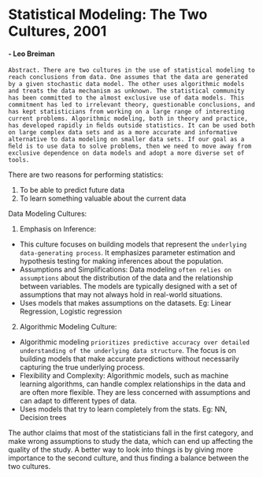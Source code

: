 # Statistical Modeling: The Two Cultures, 2001
#### - Leo Breiman

```
Abstract. There are two cultures in the use of statistical modeling to reach conclusions from data. One assumes that the data are generated by a given stochastic data model. The other uses algorithmic models and treats the data mechanism as unknown. The statistical community has been committed to the almost exclusive use of data models. This commitment has led to irrelevant theory, questionable conclusions, and has kept statisticians from working on a large range of interesting current problems. Algorithmic modeling, both in theory and practice, has developed rapidly in ﬁelds outside statistics. It can be used both on large complex data sets and as a more accurate and informative alternative to data modeling on smaller data sets. If our goal as a ﬁeld is to use data to solve problems, then we need to move away from exclusive dependence on data models and adopt a more diverse set of tools.
```

There are two reasons for performing statistics:
1. To be able to predict future data
2. To learn something valuable about the current data

Data Modeling Cultures:

1. Emphasis on Inference: 
- This culture focuses on building models that represent the `underlying data-generating process`. It emphasizes parameter estimation and hypothesis testing for making inferences about the population.
- Assumptions and Simplifications: Data modeling `often relies on assumptions` about the distribution of the data and the relationship between variables. The models are typically designed with a set of assumptions that may not always hold in real-world situations.
- Uses models that makes assumptions on the datasets. Eg: Linear Regression, Logistic regression

2. Algorithmic Modeling Culture:
- Algorithmic modeling `prioritizes predictive accuracy over detailed understanding of the underlying data structure`. The focus is on building models that make accurate predictions without necessarily capturing the true underlying process.
- Flexibility and Complexity: Algorithmic models, such as machine learning algorithms, can handle complex relationships in the data and are often more flexible. They are less concerned with assumptions and can adapt to different types of data.
- Uses models that try to learn completely from the stats. Eg: NN, Decision trees

The author claims that most of the statisticians fall in the first category, and make wrong assumptions to study the data, which can end up affecting the quality of the study. A better way to look into things is by giving more importance to the second culture, and thus finding a balance between the two cultures.
